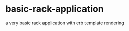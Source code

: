 basic-rack-application
======================

a very basic rack application with erb template rendering